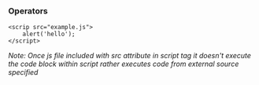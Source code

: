 ### Operators
    <scrip src="example.js">
        alert('hello');
    </script>

<i>Note: Once js file included with src attribute in script tag it doesn't execute the code block within script rather executes code from external source specified </i>
